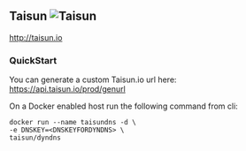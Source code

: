 ## Taisun ![Taisun](http://taisun.io/img/TaisunSmall.png)

http://taisun.io

### QuickStart

You can generate a custom Taisun.io url here: 
https://api.taisun.io/prod/genurl

On a Docker enabled host run the following command from cli:
```
docker run --name taisundns -d \
-e DNSKEY=<DNSKEYFORDYNDNS> \
taisun/dyndns 
```
